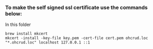 ### To make the self signed ssl certificate use the commands below:

In this folder

```
brew install mkcert
mkcert -install -key-file key.pem -cert-file cert.pem ohcrud.loc "*.ohcrud.loc" localhost 127.0.0.1 ::1
```
